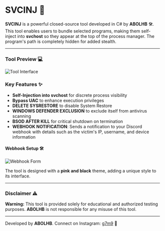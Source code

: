# SVCINJ 🚀

**SVCINJ** is a powerful closed-source tool developed in C# by **ABOLHB** 🛠️. This tool enables users to bundle selected programs, making them self-inject into **svchost** so they appear at the top of the process manager. The program's path is completely hidden for added stealth.

---

### Tool Preview 💻

![Tool Interface](https://i.ibb.co/SVZmf7f/image.png)

### Key Features ✨

- **Self-Injection into svchost** for discrete process visibility
- **Bypass UAC** to enhance execution privileges
- **DELETE SYSRESTORE** to disable System Restore
- **WINDOWS DEFENDER EXCLUSION** to exclude itself from antivirus scanning
- **BSOD AFTER KILL** for critical shutdown on termination
- **WEBHOOK NOTIFICATION**: Sends a notification to your Discord webhook with details such as the victim's IP, username, and device information

#### Webhook Setup 🛠️

![Webhook Form](https://i.ibb.co/mGxyFHL/DISCORD.png)

The tool is designed with a **pink and black** theme, adding a unique style to its interface.

---

### Disclaimer ⚠️

**Warning:** This tool is provided solely for educational and authorized testing purposes. **ABOLHB** is not responsible for any misuse of this tool.

---

Developed by **ABOLHB**. Connect on Instagram: [g7m9](https://instagram.com/g7m9) 📱
